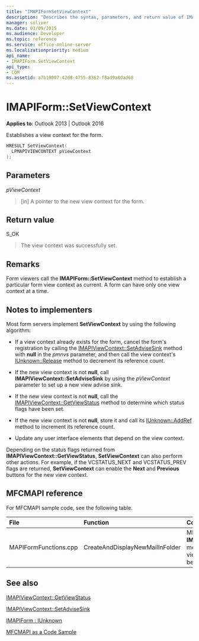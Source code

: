 ```yaml
---
title: "IMAPIFormSetViewContext"
description: "Describes the syntax, parameters, and return value of IMAPIFormSetViewContext, which establishes a view context for the form."
manager: soliver
ms.date: 03/09/2015
ms.audience: Developer
ms.topic: reference
ms.service: office-online-server
ms.localizationpriority: medium
api_name:
- IMAPIForm.SetViewContext
api_type:
- COM
ms.assetid: a7b10007-42d8-4755-8362-f8ad9a8dad68
---
```


# IMAPIForm::SetViewContext

  
  
**Applies to**: Outlook 2013 | Outlook 2016 
  
Establishes a view context for the form. 
  
```cpp
HRESULT SetViewContext(
  LPMAPIVIEWCONTEXT pViewContext
);
```

## Parameters

 _pViewContext_
  
> [in] A pointer to the new view context for the form.
    
## Return value

S_OK 
  
> The view context was successfully set.
    
## Remarks

Form viewers call the **IMAPIForm::SetViewContext** method to establish a particular form view context as current. A form can have only one view context at a time. 
  
## Notes to implementers

Most form servers implement **SetViewContext** by using the following algorithm: 
  
- If a view context already exists for the form, cancel the form's registration by calling the [IMAPIViewContext::SetAdviseSink](imapiviewcontext-setadvisesink.md) method with **null** in the _pmnvs_ parameter, and then call the view context's [IUnknown::Release](https://msdn.microsoft.com/library/ms682317%28v=VS.85%29.aspx) method to decrement its reference count. 
    
- If the new view context is not **null**, call **IMAPIViewContext::SetAdviseSink** by using the  _pViewContext_ parameter to set up a new view advise sink. 
    
- If the new view context is not **null**, call the [IMAPIViewContext::GetViewStatus](imapiviewcontext-getviewstatus.md) method to determine which status flags have been set. 
    
- If the new view context is not **null**, store it and call its [IUnknown::AddRef](https://msdn.microsoft.com/library/ms691379%28VS.85%29.aspx) method to increment its reference count. 
    
- Update any user interface elements that depend on the view context. 
    
Depending on the status flags returned from **IMAPIViewContext::GetViewStatus**, **SetViewContext** can also perform other actions. For example, if the VCSTATUS_NEXT and VCSTATUS_PREV flags are returned, **SetViewContext** can enable the **Next** and **Previous** buttons for the new view context. 
  
## MFCMAPI reference

For MFCMAPI sample code, see the following table.
  
|**File**|**Function**|**Comment**|
|:-----|:-----|:-----|
|MAPIFormFunctions.cpp  <br/> |CreateAndDisplayNewMailInFolder  <br/> |MFCMAPI uses the **IMAPIForm::SetViewContext** method to set MFCMAPI's view context on the form before the form is displayed. |
   
## See also



[IMAPIViewContext::GetViewStatus](imapiviewcontext-getviewstatus.md)
  
[IMAPIViewContext::SetAdviseSink](imapiviewcontext-setadvisesink.md)
  
[IMAPIForm : IUnknown](imapiformiunknown.md)


[MFCMAPI as a Code Sample](mfcmapi-as-a-code-sample.md)

